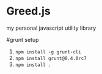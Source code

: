 Greed.js
========

my personal javascript utility library

#grunt setup

1. `npm install -g grunt-cli`
2. `npm install grunt@0.4.0rc7`
3. `npm install .`